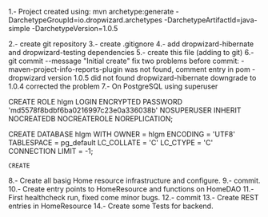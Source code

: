  1.- Project created using:
     mvn archetype:generate -DarchetypeGroupId=io.dropwizard.archetypes -DarchetypeArtifactId=java-simple -DarchetypeVersion=1.0.5

 2.- create git repository
 3.- create .gitignore
 4.- add dropwizard-hibernate and dropwizard-testing dependencies
 5.- create this file (adding to git)
 6.- git commit --message "Initial create"
  fix two problems before commit:
     - maven-project-info-reports-plugin was not found, comment entry in pom
     - dropwizard version 1.0.5 did not found dropwizard-hibernate downgrade to 1.0.4 corrected the problem
 7.- On PostgreSQL using superuser

   CREATE ROLE hlgm LOGIN
     ENCRYPTED PASSWORD 'md5578f8bdbf6ba0216997c23e0a336038b'
     NOSUPERUSER INHERIT NOCREATEDB NOCREATEROLE NOREPLICATION;

   CREATE DATABASE hlgm
     WITH OWNER = hlgm
          ENCODING = 'UTF8'
          TABLESPACE = pg_default
          LC_COLLATE = 'C'
          LC_CTYPE = 'C'
          CONNECTION LIMIT = -1;

    CREATE

 8.- Create all basig Home resource infrastructure and configure.
 9.- commit.
10.- Create entry points to HomeResource and functions on HomeDAO
11.- First healthcheck run, fixed come minor bugs.
12.- commit
13.- Create REST entries in HomeResource
14.- Create some Tests for backend.



